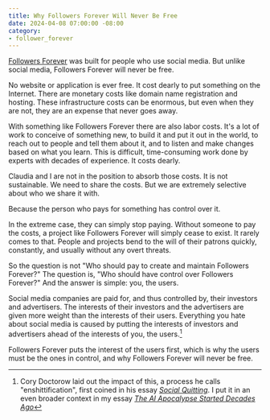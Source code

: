 ```yaml
---
title: Why Followers Forever Will Never Be Free
date: 2024-04-08 07:00:00 -08:00
category:
- follower_forever
---
```


[Followers Forever](https://followersforever.net) was built for people who use
social media. But unlike social media, Followers Forever will never be free.

No website or application is ever free. It cost dearly to put something on the
Internet. There are monetary costs like domain name registration and hosting.
These infrastructure costs can be enormous, but even when they are not, they are
an expense that never goes away.

With something like Followers Forever there are also labor costs. It's a lot of
work to conceive of something new, to build it and put it out in the world, to
reach out to people and tell them about it, and to listen and make changes based
on what you learn. This is difficult, time-consuming work done by experts with
decades of experience. It costs dearly.

Claudia and I are not in the position to absorb those costs. It is not
sustainable. We need to share the costs. But we are extremely selective about
who we share it with.

Because the person who pays for something has control over it.

In the extreme case, they can simply stop paying. Without someone to pay the
costs, a project like Followers Forever will simply cease to exist. It rarely
comes to that. People and projects bend to the will of their patrons quickly,
constantly, and usually without any overt threats.

So the question is not "Who should pay to create and maintain Followers Forever?"
The question is, "Who should have control over Followers Forever?" And the answer is simple: you, the users.

Social media companies are paid for, and thus controlled by, their investors and
advertisers. The interests of their investors and the advertisers are given more
weight than the interests of their users. Everything you hate about social media
is caused by putting the interests of investors and advertisers ahead of the interests of you, the users.[^whysoftwaresucks]

[^whysoftwaresucks]: Cory Doctorow laid out the impact of this, a process he calls "enshittification", first coined in his essay [*Social Quitting*](https://doctorow.medium.com/social-quitting-1ce85b67b456). I put it in an even broader context in my essay [*The AI Apocalypse Started Decades Ago*](/the-ai-apocalypse-started-decades-ago)

Followers Forever puts the interest of the users first, which is why the users
must be the ones in control, and why Followers Forever will never be free.
